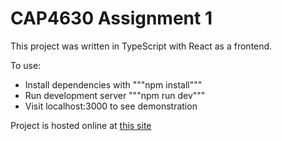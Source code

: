 # CAP4630 Assignment 1

This project was written in TypeScript with React as a frontend.

To use:
* Install dependencies with """npm install"""
* Run development server """npm run dev"""
* Visit localhost:3000 to see demonstration

Project is hosted online at 
[this site]( https://cap4630-pathfinder.vercel.app/ )
